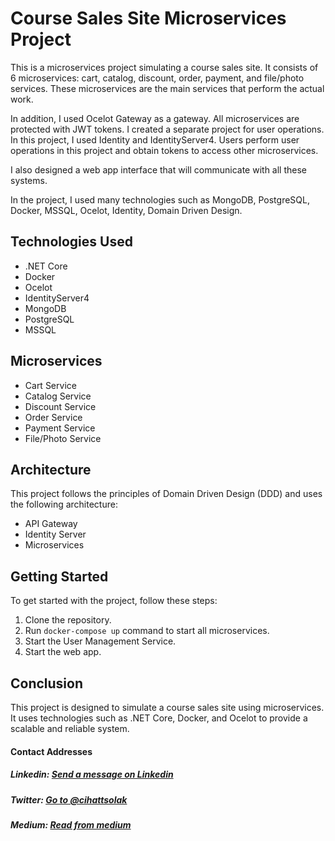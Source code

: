 # Course Sales Site Microservices Project

This is a microservices project simulating a course sales site. It consists of 6 microservices: cart, catalog, discount, order, payment, and file/photo services. These microservices are the main services that perform the actual work.

In addition, I used Ocelot Gateway as a gateway. All microservices are protected with JWT tokens. I created a separate project for user operations. In this project, I used Identity and IdentityServer4. Users perform user operations in this project and obtain tokens to access other microservices.

I also designed a web app interface that will communicate with all these systems.

In the project, I used many technologies such as MongoDB, PostgreSQL, Docker, MSSQL, Ocelot, Identity, Domain Driven Design.

## Technologies Used

- .NET Core
- Docker
- Ocelot
- IdentityServer4
- MongoDB
- PostgreSQL
- MSSQL

## Microservices

- Cart Service
- Catalog Service
- Discount Service
- Order Service
- Payment Service
- File/Photo Service

## Architecture

This project follows the principles of Domain Driven Design (DDD) and uses the following architecture:

- API Gateway
- Identity Server
- Microservices

## Getting Started

To get started with the project, follow these steps:

1. Clone the repository.
2. Run `docker-compose up` command to start all microservices.
3. Start the User Management Service.
4. Start the web app.

## Conclusion

This project is designed to simulate a course sales site using microservices. It uses technologies such as .NET Core, Docker, and Ocelot to provide a scalable and reliable system.


#### Contact Addresses
##### Linkedin: [Send a message on Linkedin](https://www.linkedin.com/in/cihatsolak/)
##### Twitter: [Go to @cihattsolak](https://twitter.com/cihattsolak)
##### Medium: [Read from medium](https://cihatsolak.medium.com/)
